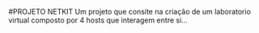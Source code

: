 #PROJETO NETKIT
Um projeto que consite na criação de um laboratorio virtual composto por 4 hosts que interagem 
entre si...
